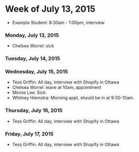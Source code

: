 # Week of July 13, 2015

* Example Student: 8:30am - 1:00pm, interview

### Monday, July 13, 2015
* Chelsea Worrel: sick

### Tuesday, July 14, 2015

### Wednesday, July 15, 2015
* Tess Griffin: All day, interview with Shopify in Ottawa
* Chelsea Worrel: leave at 10am, appointment
* Minnie Lee: Sick
* Whitney Hiemstra: Morning appt, should be in at 9:30-10am.

### Thursday, July 16, 2015
* Tess Griffin: All day, interview with Shopify in Ottawa

### Friday, July 17, 2015
* Tess Griffin: All day, interview with Shopify in Ottawa
